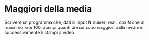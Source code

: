 # Maggiori della media

Scrivere un programma che, dati in input **N** numeri reali, con **N** che al massimo vale 100, stampi quanti di essi sono maggiori della media e successivamente li stampi a video
